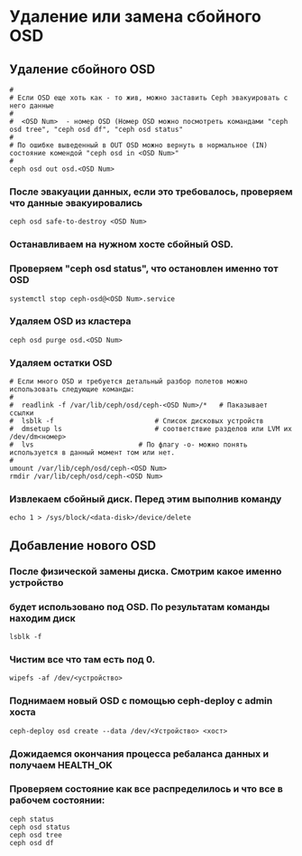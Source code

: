 #  Удаление или замена сбойного OSD

##  Удаление сбойного OSD
	#
	# Если OSD еще хоть как - то жив, можно заставить Ceph эвакуировать с него данные
	# 
	#  <OSD Num>  - номер OSD (Номер OSD можно посмотреть командами "ceph osd tree", "ceph osd df", "ceph osd status"
	# 
	# По ошибке выведенный в OUT OSD можно вернуть в нормальное (IN) состояние комендой "ceph osd in <OSD Num>"
	#  
	ceph osd out osd.<OSD Num>  


### После эвакуации данных, если это требовалось, проверяем что данные эвакуировались 
	ceph osd safe-to-destroy <OSD Num>
### Останавливаем на нужном хосте сбойный OSD.
### Проверяем "ceph osd status", что остановлен именно тот OSD
	systemctl stop ceph-osd@<OSD Num>.service

### Удаляем OSD из кластера
	ceph osd purge osd.<OSD Num>


### Удаляем остатки OSD
	# Если много OSD и требуется детальный разбор полетов можно использовать следующие команды:
	#
	#  readlink -f /var/lib/ceph/osd/ceph-<OSD Num>/* 	# Паказывает ссылки 
	#  lsblk -f 						# Список дисковых устройств
	#  dmsetup ls						# соответствие разделов или LVM их /dev/dm<номер>
	#  lvs							# По флагу -o- можно понять используется в данный момент том или нет.
	#
	umount /var/lib/ceph/osd/ceph-<OSD Num>
	rmdir /var/lib/ceph/osd/ceph-<OSD Num>

### Извлекаем сбойный диск. Перед этим выполнив команду
	echo 1 > /sys/block/<data-disk>/device/delete

##  Добавление нового OSD


### После физической замены диска. Смотрим какое именно устройство 
### будет использовано под OSD. По результатам команды находим диск
	lsblk -f

###  Чистим все что там есть под 0.
	wipefs -af /dev/<устройство>

### Поднимаем новый OSD c помощью ceph-deploy с admin хоста
	ceph-deploy osd create --data /dev/<Устройство> <хост>

### Дожидаемся окончания процесса ребаланса данных и получаем HEALTH_OK
### Проверяем состояние как все распределилось и что все в рабочем состоянии:
	ceph status
	ceph osd status
	ceph osd tree
	ceph osd df
